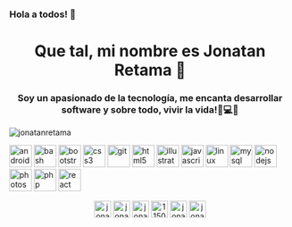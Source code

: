 ### Hola a todos! 👋

<h1 align="center">Que tal, mi nombre es Jonatan Retama 🙋</h1>
<h3 align="center">Soy un apasionado de la tecnología, me encanta desarrollar software y sobre todo, vivir la vida!📱💻🔥</h3>

<p align="left"> <img src="https://komarev.com/ghpvc/?username=jonatanretama" alt="jonatanretama" /> </p>

<p align="left"><img src="https://devicons.github.io/devicon/devicon.git/icons/android/android-original-wordmark.svg" alt="android" width="40" height="40"/> <img src="https://www.vectorlogo.zone/logos/gnu_bash/gnu_bash-icon.svg" alt="bash" width="40" height="40"/> <img src="https://devicons.github.io/devicon/devicon.git/icons/bootstrap/bootstrap-plain.svg" alt="bootstrap" width="40" height="40"/> <img src="https://devicons.github.io/devicon/devicon.git/icons/css3/css3-original-wordmark.svg" alt="css3" width="40" height="40"/> <img src="https://www.vectorlogo.zone/logos/git-scm/git-scm-icon.svg" alt="git" width="40" height="40"/> <img src="https://devicons.github.io/devicon/devicon.git/icons/html5/html5-original-wordmark.svg" alt="html5" width="40" height="40"/> <img src="https://www.vectorlogo.zone/logos/adobe_illustrator/adobe_illustrator-icon.svg" alt="illustrator" width="40" height="40"/> <img src="https://devicons.github.io/devicon/devicon.git/icons/javascript/javascript-original.svg" alt="javascript" width="40" height="40"/> <img src="https://devicons.github.io/devicon/devicon.git/icons/linux/linux-original.svg" alt="linux" width="40" height="40"/> <img src="https://devicons.github.io/devicon/devicon.git/icons/mysql/mysql-original-wordmark.svg" alt="mysql" width="40" height="40"/> <img src="https://devicons.github.io/devicon/devicon.git/icons/nodejs/nodejs-original-wordmark.svg" alt="nodejs" width="40" height="40"/> <img src="https://devicons.github.io/devicon/devicon.git/icons/photoshop/photoshop-plain.svg" alt="photoshop" width="40" height="40"/> <img src="https://devicons.github.io/devicon/devicon.git/icons/php/php-original.svg" alt="php" width="40" height="40"/> <img src="https://devicons.github.io/devicon/devicon.git/icons/react/react-original-wordmark.svg" alt="react" width="40" height="40"/></p><p align="center">
<a href="https://codepen.io/jonatanretama" target="blank"><img align="center" src="https://cdn.jsdelivr.net/npm/simple-icons@3.0.1/icons/codepen.svg" alt="jonatanretama" height="30" width="30" /></a>
<a href="https://twitter.com/jonatanretama" target="blank"><img align="center" src="https://cdn.jsdelivr.net/npm/simple-icons@3.0.1/icons/twitter.svg" alt="jonatanretama" height="30" width="30" /></a>
<a href="https://linkedin.com/in/jonatan-joel-luna-retama-213571187" target="blank"><img align="center" src="https://cdn.jsdelivr.net/npm/simple-icons@3.0.1/icons/linkedin.svg" alt="jonatan-joel-luna-retama-213571187" height="30" width="30" /></a>
<a href="https://stackoverflow.com/users/11501499" target="blank"><img align="center" src="https://cdn.jsdelivr.net/npm/simple-icons@3.0.1/icons/stackoverflow.svg" alt="11501499" height="30" width="30" /></a>
<a href="https://fb.com/jonatanretama" target="blank"><img align="center" src="https://cdn.jsdelivr.net/npm/simple-icons@3.0.1/icons/facebook.svg" alt="jonatanretama" height="30" width="30" /></a>
<a href="https://instagram.com/jonatanretama" target="blank"><img align="center" src="https://cdn.jsdelivr.net/npm/simple-icons@3.0.1/icons/instagram.svg" alt="jonatanretama" height="30" width="30" /></a>
</p>
<!--
**jonatanretama/jonatanretama** is a ✨ _special_ ✨ repository because its `README.md` (this file) appears on your GitHub profile.

Here are some ideas to get you started:

- 🔭 I’m currently working on ...
- 🌱 I’m currently learning ...
- 👯 I’m looking to collaborate on ...
- 🤔 I’m looking for help with ...
- 💬 Ask me about ...
- 📫 How to reach me: ...
- 😄 Pronouns: ...
- ⚡ Fun fact: ...
-->
